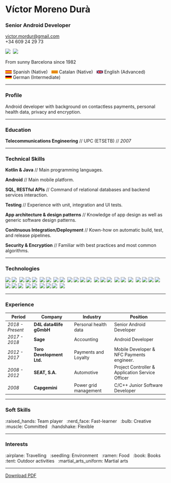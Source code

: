 # Víctor Moreno Durà

### Senior Android Developer

[victor.mordur@gmail.com](victor.mordur@gmail.com)  
 +34 609 24 29 73
 
 ![](https://img.shields.io/badge/LinkedIn-0077B5?style=for-the-badge&logo=linkedin&logoColor=white)&nbsp; ![](https://img.shields.io/badge/GitHub-100000?style=for-the-badge&logo=github&logoColor=white)

From sunny Barcelona since 1982

<ld><nobr><img src="https://github.com/vmordur/resume/blob/main/images/flag_es.svg" width="20" height="10"> Spanish (Native) &nbsp;</ld></nobr>
<ld><nobr><img src="https://github.com/vmordur/resume/blob/main/images/flag_cat.svg" width="20" height="10"> Catalan (Native) &nbsp;</ld></nobr>
<ld><nobr><img src="https://github.com/vmordur/resume/blob/main/images/flag_uk.svg" width="20" height="10"> English (Advanced) &nbsp;</ld></nobr>
<ld><nobr><img src="https://github.com/vmordur/resume/blob/main/images/flag_de.svg" width="20" height="10"> German (Intermediate) &nbsp;</ld></nobr>

---------

### Profile

Android developer with background on contactless payments, personal health data, privacy and encryption.

---------

### Education

**Telecommunications Engineering** // UPC (ETSETB) // _2007_

---------

### Technical Skills

**Kotlin & Java** // Main programming languages.

**Android** // Main mobile platform.

**SQL, RESTful APIs** // Command of relational databases and backend services interaction.

**Testing** // Experience with unit, integration and UI tests.

**App architecture & design patterns** // Knowledge of app design as well as generic software design patterns.

**Conitnuous Integration/Deployment** // Kown-how on automatic build, test, and release pipelines.

**Security & Encryption** // Familiar with best practices and most common algorithms.

---------

### Technologies


![](https://img.shields.io/badge/-Android_SDK-brightgreen)&nbsp;![](https://img.shields.io/badge/-Android_Compose-brightgreen)&nbsp;
![](https://img.shields.io/badge/-Coroutines-blue)&nbsp;![](https://img.shields.io/badge/-Flow-blue)&nbsp;![](https://img.shields.io/badge/-RxJava-blue)&nbsp;
![](https://img.shields.io/badge/-Kotlin_Multipltform-blueviolet)&nbsp;![](https://img.shields.io/badge/-Kotlin_Native-blueviolet)&nbsp;
![](https://img.shields.io/badge/-Retrofit-orange)&nbsp;![](https://img.shields.io/badge/-Ktor-orange)&nbsp;
![](https://img.shields.io/badge/-SQLite-red)&nbsp;![](https://img.shields.io/badge/-SQLDelight-red)&nbsp;![](https://img.shields.io/badge/-SQCipher-red)&nbsp;![](https://img.shields.io/badge/-Realm-red)&nbsp;
![](https://img.shields.io/badge/-JUnit-black)&nbsp;![](https://img.shields.io/badge/-Robolectric-black)&nbsp;![](https://img.shields.io/badge/-Espresso-black)&nbsp;
![](https://img.shields.io/badge/-Dagger-yellowgreen)&nbsp;![](https://img.shields.io/badge/-Koin-yellowgreen)&nbsp;
![](https://img.shields.io/badge/-Git-lightgrey)&nbsp;
![](https://img.shields.io/badge/-Maven-brown)&nbsp;![](https://img.shields.io/badge/-Gradle-brown)&nbsp;![](https://img.shields.io/badge/-Jenkins-brown)&nbsp;![](https://img.shields.io/badge/-Github_Actions-brown)&nbsp;
![](https://img.shields.io/badge/-Javascript-ff69b4)&nbsp;![](https://img.shields.io/badge/-HTML-ff69b4)&nbsp;![](https://img.shields.io/badge/-CSS-ff69b4)&nbsp;
![](https://img.shields.io/badge/-OAuth-yellow)&nbsp;![](https://img.shields.io/badge/-JWT-yellow)&nbsp;
![](https://img.shields.io/badge/-NFC-9cf)&nbsp;![](https://img.shields.io/badge/-SmartCard_(S/E)_-9cf)&nbsp;![](https://img.shields.io/badge/-HCE-9cf)&nbsp;
![](https://img.shields.io/badge/-HL7_FHIR-green)

---------

### Experience

| Period | Company | Industry | Position |
| --- | --- | --- | --- |
| _2018 - Present_  |  **D4L data4life gGmbH**     |  Personal health data  | Senior Android Developer                         | 
| _2017 - 2018_     |  **Sage**                    |  Accounting            | Android Developer                                |
| _2012 - 2017_     |  **Toro Development Ltd.**   |  Payments and Loyalty  | Mobile Developer & NFC Payments engineer.        |
| _2008 - 2012_     |  **SEAT, S.A.**              |  Automotive            | Project Controller & Application Service Officer |  
| _2008_            |  **Capgemini**               |  Power grid management | C/C++ Junior Software Developer                  |

--------- 
 
### Soft Skills

<td><nobr>:raised_hands: Team player &nbsp;</td></nobr>
<td><nobr>:nerd_face: Fast-learner &nbsp;</td></nobr>
<td><nobr>:bulb: Creative &nbsp;</td></nobr>
<td><nobr>:muscle: Committed &nbsp;</td></nobr>
<td><nobr>:handshake: Flexible &nbsp;</td></nobr>

---------

### Interests

<td><nobr>:airplane: Travelling &nbsp;</td></nobr>
<td><nobr>:seedling: Environment &nbsp;</td></nobr>
<td><nobr>:ramen: Food &nbsp;</td></nobr>
<ld><nobr>:book: Books &nbsp;</ld></nobr>
<ld><nobr>:tent: Outdoor activities &nbsp;</ld></nobr>
<td><nobr>:martial_arts_uniform: Martial arts &nbsp;</td></nobr>

------

[Download PDF]()
